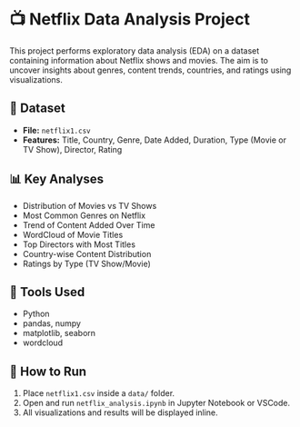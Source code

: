 # 📺 Netflix Data Analysis Project

This project performs exploratory data analysis (EDA) on a dataset containing information about Netflix shows and movies. The aim is to uncover insights about genres, content trends, countries, and ratings using visualizations.

## 📁 Dataset

- **File:** `netflix1.csv`
- **Features:** Title, Country, Genre, Date Added, Duration, Type (Movie or TV Show), Director, Rating

## 📊 Key Analyses

- Distribution of Movies vs TV Shows
- Most Common Genres on Netflix
- Trend of Content Added Over Time
- WordCloud of Movie Titles
- Top Directors with Most Titles
- Country-wise Content Distribution
- Ratings by Type (TV Show/Movie)

## 🧰 Tools Used

- Python
- pandas, numpy
- matplotlib, seaborn
- wordcloud

## 🚀 How to Run

1. Place `netflix1.csv` inside a `data/` folder.
2. Open and run `netflix_analysis.ipynb` in Jupyter Notebook or VSCode.
3. All visualizations and results will be displayed inline.



